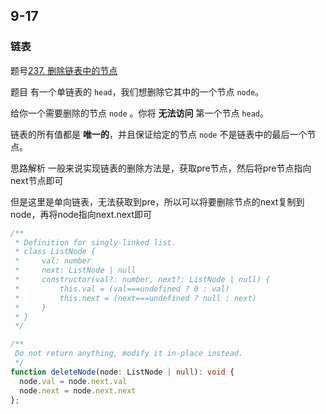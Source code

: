 ## 9-17

### 链表

题号[237. 删除链表中的节点](https://leetcode.cn/problems/delete-node-in-a-linked-list/)

题目 有一个单链表的 `head`，我们想删除它其中的一个节点 `node`。

给你一个需要删除的节点 `node` 。你将 **无法访问** 第一个节点 `head`。

链表的所有值都是 **唯一的**，并且保证给定的节点 `node` 不是链表中的最后一个节点。

思路解析 一般来说实现链表的删除方法是，获取pre节点，然后将pre节点指向next节点即可

但是这里是单向链表，无法获取到pre，所以可以将要删除节点的next复制到node，再将node指向next.next即可

```ts
/**
 * Definition for singly-linked list.
 * class ListNode {
 *     val: number
 *     next: ListNode | null
 *     constructor(val?: number, next?: ListNode | null) {
 *         this.val = (val===undefined ? 0 : val)
 *         this.next = (next===undefined ? null : next)
 *     }
 * }
 */

/**
 Do not return anything, modify it in-place instead.
 */
function deleteNode(node: ListNode | null): void {
  node.val = node.next.val 
  node.next = node.next.next
};
```